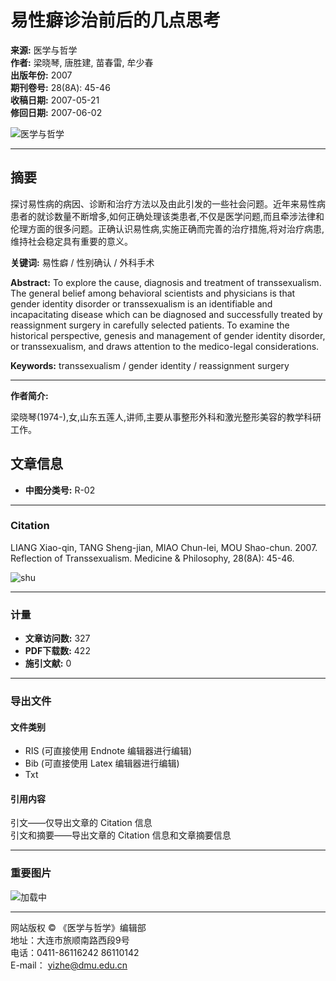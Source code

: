 # 易性癖诊治前后的几点思考

**来源:** 医学与哲学  
**作者:** 梁晓琴, 唐胜建, 苗春雷, 牟少春  
**出版年份:** 2007  
**期刊卷号:** 28(8A): 45-46  
**收稿日期:** 2007-05-21  
**修回日期:** 2007-06-02

![医学与哲学](https://dayi-data.dmu.edu.cn//dlykdx-upload/journal/yxyzx/logo_2022822182542274.jpg)

---

## 摘要

探讨易性病的病因、诊断和治疗方法以及由此引发的一些社会问题。近年来易性病患者的就诊数量不断增多,如何正确处理该类患者,不仅是医学问题,而且牵涉法律和伦理方面的很多问题。正确认识易性病,实施正确而完善的治疗措施,将对治疗病患,维持社会稳定具有重要的意义。

**关键词:** 易性癖 / 性别确认 / 外科手术  

**Abstract:** To explore the cause, diagnosis and treatment of transsexualism. The general belief among behavioral scientists and physicians is that gender identity disorder or transsexualism is an identifiable and incapacitating disease which can be diagnosed and successfully treated by reassignment surgery in carefully selected patients. To examine the historical perspective, genesis and management of gender identity disorder, or transsexualism, and draws attention to the medico-legal considerations.

**Keywords:** transsexualism / gender identity / reassignment surgery  

---

**作者简介:**

梁晓琴(1974-),女,山东五莲人,讲师,主要从事整形外科和激光整形美容的教学科研工作。

## 文章信息

- **中图分类号:** R-02

---

### Citation

LIANG Xiao-qin, TANG Sheng-jian, MIAO Chun-lei, MOU Shao-chun. 2007. Reflection of Transsexualism. Medicine & Philosophy, 28(8A): 45-46.

![shu](/style/web/images/article/shu.png)

--- 

### 计量

- **文章访问数:** 327
- **PDF下载数:** 422
- **施引文献:** 0

---

### 导出文件

#### 文件类别

- RIS (可直接使用 Endnote 编辑器进行编辑)
- Bib (可直接使用 Latex 编辑器进行编辑)
- Txt

#### 引用内容

引文——仅导出文章的 Citation 信息  
引文和摘要——导出文章的 Citation 信息和文章摘要信息

---

### 重要图片

![加载中](/style/web/images/article/1.gif)

---

网站版权 © 《医学与哲学》编辑部  
地址：大连市旅顺南路西段9号  
电话：0411-86116242 86110142  
E-mail： yizhe@dmu.edu.cn  